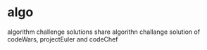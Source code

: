 # algo
algorithm challenge solutions
share algorithn challange solution of codeWars, projectEuler and codeChef
